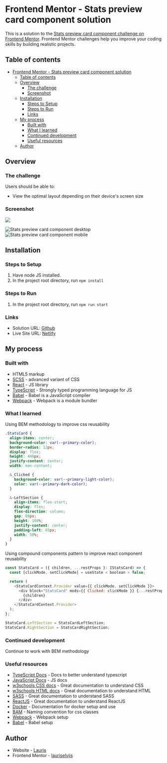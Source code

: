 # Frontend Mentor - Stats preview card component solution

This is a solution to the [Stats preview card component challenge on Frontend Mentor](https://www.frontendmentor.io/challenges/stats-preview-card-component-8JqbgoU62). Frontend Mentor challenges help you improve your coding skills by building realistic projects.

## Table of contents

- [Frontend Mentor - Stats preview card component solution](#frontend-mentor---stats-preview-card-component-solution)
  - [Table of contents](#table-of-contents)
  - [Overview](#overview)
    - [The challenge](#the-challenge)
    - [Screenshot](#screenshot)
  - [Installation](#installation)
    - [Steps to Setup](#steps-to-setup)
    - [Steps to Run](#steps-to-run)
    - [Links](#links)
  - [My process](#my-process)
    - [Built with](#built-with)
    - [What I learned](#what-i-learned)
    - [Continued development](#continued-development)
    - [Useful resources](#useful-resources)
  - [Author](#author)

## Overview

### The challenge

Users should be able to:

- View the optimal layout depending on their device's screen size

### Screenshot

![](./screenshot.jpg)

![Stats preview card component desktop](https://user-images.githubusercontent.com/85683069/176662913-fedd34e3-575a-4219-a959-5f5b5549a5d4.png)
![Stats preview card component mobile](https://user-images.githubusercontent.com/85683069/176662919-80b5b0e3-46b3-47a0-bda0-7b4331edba0d.png)

## Installation

### Steps to Setup

1. Have node JS installed.
2. In the project root directory, run <code>npm install</code>

### Steps to Run

1. In the project root directory, run <code>npm run start</code>

### Links

- Solution URL: [Github](https://github.com/lauriselvijs/stats-preview-card-component)
- Live Site URL: [Netlify](https://9b604f-stats-preview-card-component.netlify.app/)

## My process

### Built with

- HTML5 markup
- [SCSS](https://sass-lang.com/) - advanced variant of CSS
- [React](https://reactjs.org/) - JS library
- [TypeScript](https://www.typescriptlang.org/) - Strongly typed programming language for JS
- [Babel](https://babeljs.io/) - Babel is a JavaScript compiler
- [Webpack](https://webpack.js.org/) - Webpack is a module bundler

### What I learned

Using BEM methodology to improve css reusability

```scss
.StatsCard {
  align-items: center;
  background-color: var(--primary-color);
  border-radius: 12px;
  display: flex;
  height: 446px;
  justify-content: center;
  width: max-content;

  &_Clicked {
    background-color: var(--primary-light-color);
    color: var(--primary-dark-color);
  }

  &-LeftSection {
    align-items: flex-start;
    display: flex;
    flex-direction: column;
    gap: 80px;
    height: 100%;
    justify-content: center;
    padding-left: 65px;
    width: 50%;
  }
}
```

Using compound components pattern to improve react component reusability

```js
const StatsCard = ({ children, ...restProps }: IStatsCard) => {
  const [clickMode, setClickMode] = useState < boolean > false;

  return (
    <StatsCardContext.Provider value={{ clickMode, setClickMode }}>
      <div block="StatsCard" mods={{ Clicked: clickMode }} {...restProps}>
        {children}
      </div>
    </StatsCardContext.Provider>
  );
};

StatsCard.LeftSection = StatsCardLeftSection;
StatsCard.RightSection = StatsCardRightSection;
```

### Continued development

Continue to work with BEM methodology

### Useful resources

- [TypeScript Docs](https://www.typescriptlang.org/docs/) - Docs to better understand typescript
- [JavaScript Docs](https://developer.mozilla.org/en-US/docs/Web/JavaScript) - JS docs
- [w3schools CSS docs](https://www.w3schools.com/css/default.asp) - Great documentation to understand CSS
- [w3schools HTML docs](https://www.w3schools.com/html/default.asp) - Great documentation to understand HTML
- [SASS](https://sass-lang.com/documentation/) - Great documentation to understand SASS
- [ReactJS](https://reactjs.org/docs/getting-started.html) - Great documentation to understand ReactJS
- [Docker](https://docs.docker.com/) - Documentation for docker setup and use
- [BAM](http://getbem.com/) - Naming convention for css classes
- [Webpack](https://webpack.js.org/concepts/) - Webpack setup
- [Babel](https://babeljs.io/setup) - Babel setup

## Author

- Website - [Lauris](https://b2cf56-portfolio.netlify.app/projects)
- Frontend Mentor - [lauriselvijs](https://www.frontendmentor.io/profile/lauriselvijs)
